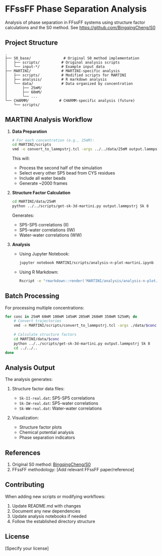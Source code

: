 # FFssFF Phase Separation Analysis

Analysis of phase separation in FFssFF systems using structure factor calculations and the S0 method. See https://github.com/BingqingCheng/S0

## Project Structure

```
.
├── S0_base/               # Original S0 method implementation
│   ├── scripts/          # Original analysis scripts
│   └── input-*/          # Example input data
├── MARTINI/              # MARTINI-specific analysis
│   ├── scripts/          # Modified scripts for MARTINI
│   ├── analysis/         # R markdown analysis
│   └── data/             # Data organized by concentration
│       ├── 25mM/
│       ├── 60mM/
│       └── ...
└── CHARMM/              # CHARMM-specific analysis (future)
    └── scripts/
```

## MARTINI Analysis Workflow

1. **Data Preparation**
   ```bash
   # For each concentration (e.g., 25mM):
   cd MARTINI/scripts
   vmd -e convert_to_lammpstrj.tcl -args ../../data/25mM output.lammpstrj 2000
   ```
   This will:
   - Process the second half of the simulation
   - Select every other SP5 bead from CYS residues
   - Include all water beads
   - Generate ~2000 frames

2. **Structure Factor Calculation**
   ```bash
   cd MARTINI/data/25mM
   python ../../scripts/get-sk-3d-martini.py output.lammpstrj Sk 8
   ```
   Generates:
   - SP5-SP5 correlations (II)
   - SP5-water correlations (IW)
   - Water-water correlations (WW)

3. **Analysis**
   - Using Jupyter Notebook:
     ```bash
     jupyter notebook MARTINI/scripts/analysis-n-plot-martini.ipynb
     ```
   - Using R Markdown:
     ```bash
     Rscript -e "rmarkdown::render('MARTINI/analysis/analysis-n-plot.Rmd')"
     ```

## Batch Processing

For processing multiple concentrations:
```bash
for conc in 25mM 60mM 100mM 145mM 205mM 260mM 350mM 525mM; do
    # Convert trajectories
    vmd -e MARTINI/scripts/convert_to_lammpstrj.tcl -args ./data/$conc $conc/output.lammpstrj 2000
    
    # Calculate structure factors
    cd MARTINI/data/$conc
    python ../../scripts/get-sk-3d-martini.py output.lammpstrj Sk 8
    cd ../../..
done
```

## Analysis Output

The analysis generates:
1. Structure factor data files:
   - `Sk-II-real.dat`: SP5-SP5 correlations
   - `Sk-IW-real.dat`: SP5-water correlations
   - `Sk-WW-real.dat`: Water-water correlations

2. Visualization:
   - Structure factor plots
   - Chemical potential analysis
   - Phase separation indicators

## References

1. Original S0 method: [BingqingCheng/S0](https://github.com/BingqingCheng/S0)
2. FFssFF methodology: [Add relevant FFssFF paper/reference]

## Contributing

When adding new scripts or modifying workflows:
1. Update README.md with changes
2. Document any new dependencies
3. Update analysis notebooks if needed
4. Follow the established directory structure

## License

[Specify your license]
